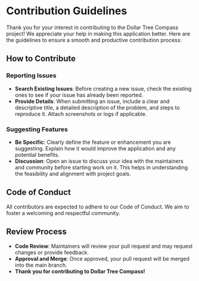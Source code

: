 # Contribution Guidelines

Thank you for your interest in contributing to the Dollar Tree Compass project! We appreciate your help in making this application better. Here are the guidelines to ensure a smooth and productive contribution process:

## How to Contribute

### Reporting Issues

- **Search Existing Issues**: Before creating a new issue, check the existing ones to see if your issue has already been reported.
- **Provide Details**: When submitting an issue, include a clear and descriptive title, a detailed description of the problem, and steps to reproduce it. Attach screenshots or logs if applicable.

### Suggesting Features

- **Be Specific**: Clearly define the feature or enhancement you are suggesting. Explain how it would improve the application and any potential benefits.
- **Discussion**: Open an issue to discuss your idea with the maintainers and community before starting work on it. This helps in understanding the feasibility and alignment with project goals.

## Code of Conduct
All contributors are expected to adhere to our Code of Conduct. We aim to foster a welcoming and respectful community.

## Review Process
- **Code Review**: Maintainers will review your pull request and may request changes or provide feedback.
- **Approval and Merge**: Once approved, your pull request will be merged into the main branch.
- **Thank you for contributing to Dollar Tree Compass!**


